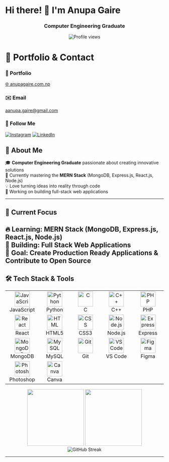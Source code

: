 # Hi there! 👋 I'm Anupa Gaire

<div align="center">
  <h3>Computer Engineering Graduate</h3>
</div>
<div align="center">
  <img src="https://komarev.com/ghpvc/?username=anupagaire&label=Profile%20views&color=0e75b6&style=for-the-badge" alt="Profile views" />
</div>

# 🌟 Portfolio & Contact

### 🚀 Portfolio
[🌐 anupagaire.com.np](https://www.anupagaire.com.np)

### ✉️ Email
[aanupa.gaire@gmail.com](mailto:aanupa.gaire@gmail.com)

### 🤝 Follow Me
[![Instagram](https://img.shields.io/badge/Instagram-E4405F?style=flat-square&logo=instagram&logoColor=white)](https://instagram.com/anupagaire)
[![LinkedIn](https://img.shields.io/badge/LinkedIn-0077B5?style=flat-square&logo=linkedin&logoColor=white)](https://linkedin.com/in/anupagaire)



## 🚀 About Me

🎓 **Computer Engineering Graduate** passionate about creating innovative solutions  
🌱 Currently mastering the **MERN Stack** (MongoDB, Express.js, React.js, Node.js)  
💡 Love turning ideas into reality through code  
🔭 Working on building full-stack web applications  

---

## 🎯 Current Focus

🔥 **Learning:** MERN Stack (MongoDB, Express.js, React.js, Node.js)  
🚀 **Building:** Full Stack Web Applications  
🎯 **Goal:** Create Production Ready Applications & Contribute to Open Source  
---

## 🛠️ Tech Stack & Tools

<table>
<tr>
<td align="center" width="96">
<img src="https://skillicons.dev/icons?i=js" width="48" height="48" alt="JavaScript" />
<br>JavaScript
</td>
<td align="center" width="96">
<img src="https://skillicons.dev/icons?i=python" width="48" height="48" alt="Python" />
<br>Python
</td>
<td align="center" width="96">
<img src="https://skillicons.dev/icons?i=c" width="48" height="48" alt="C" />
<br>C
</td>
<td align="center" width="96">
<img src="https://skillicons.dev/icons?i=cpp" width="48" height="48" alt="C++" />
<br>C++
</td>
<td align="center" width="96">
<img src="https://skillicons.dev/icons?i=php" width="48" height="48" alt="PHP" />
<br>PHP
</td>
</tr>
<tr>
<td align="center" width="96">
<img src="https://skillicons.dev/icons?i=react" width="48" height="48" alt="React" />
<br>React
</td>
<td align="center" width="96">
<img src="https://skillicons.dev/icons?i=html" width="48" height="48" alt="HTML" />
<br>HTML5
</td>
<td align="center" width="96">
<img src="https://skillicons.dev/icons?i=css" width="48" height="48" alt="CSS" />
<br>CSS3
</td>
<td align="center" width="96">
<img src="https://skillicons.dev/icons?i=nodejs" width="48" height="48" alt="Node.js" />
<br>Node.js
</td>
<td align="center" width="96">
<img src="https://skillicons.dev/icons?i=express" width="48" height="48" alt="Express" />
<br>Express
</td>
</tr>
<tr>
<td align="center" width="96">
<img src="https://skillicons.dev/icons?i=mongodb" width="48" height="48" alt="MongoDB" />
<br>MongoDB
</td>
<td align="center" width="96">
<img src="https://skillicons.dev/icons?i=mysql" width="48" height="48" alt="MySQL" />
<br>MySQL
</td>
<td align="center" width="96">
<img src="https://skillicons.dev/icons?i=git" width="48" height="48" alt="Git" />
<br>Git
</td>
<td align="center" width="96">
<img src="https://skillicons.dev/icons?i=vscode" width="48" height="48" alt="VS Code" />
<br>VS Code
</td>
<td align="center" width="96">
<img src="https://skillicons.dev/icons?i=figma" width="48" height="48" alt="Figma" />
<br>Figma
</td>
</tr>
<tr>
<td align="center" width="96">
<img src="https://skillicons.dev/icons?i=photoshop" width="48" height="48" alt="Photoshop" />
<br>Photoshop
</td>
<td align="center" width="96">
<img src="https://cdn.jsdelivr.net/gh/devicons/devicon/icons/canva/canva-original.svg" width="48" height="48" alt="Canva" />
<br>Canva
</td>
<td align="center" width="96">
</td>
<td align="center" width="96">
</td>
<td align="center" width="96">
</td>
</tr>
</table>




<div align="center">
  <img height="180em" src="https://github-readme-stats.vercel.app/api?username=anupagaire&show_icons=true&theme=tokyonight&include_all_commits=true&count_private=true"/>
  <img height="180em" src="https://github-readme-stats.vercel.app/api/top-langs/?username=anupagaire&layout=compact&langs_count=8&theme=tokyonight"/>
</div>

<div align="center">
  <img src="https://github-readme-streak-stats.herokuapp.com/?user=anupagaire&theme=tokyonight" alt="GitHub Streak" />
</div>

---

